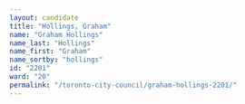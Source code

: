 ```yaml
---
layout: candidate
title: "Hollings, Graham"
name: "Graham Hollings"
name_last: "Hollings"
name_first: "Graham"
name_sortby: "hollings"
id: "2201"
ward: "20"
permalink: "/toronto-city-council/graham-hollings-2201/"
---
```

